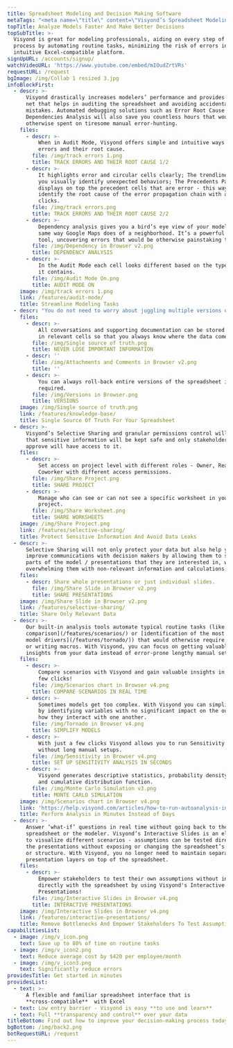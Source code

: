 ```yaml
---
title: Spreadsheet Modeling and Decision Making Software
metaTags: "<meta name=\"title\" content=\"Visyond’s Spreadsheet Modeling Software\">\r\n \r\n<meta name=\"description\" content=\"Automate Spreadsheet Financial Modeling Tasks and Minimize the Risk of Errors with Visyond's Excel-compatible Spreadsheet Modeling Software..\">\r\n\r\n<meta name=\"keywords\" content=\"Spreadsheet Modeling Software, Financial Modeling Software\">\r\n"
topTitle: Analyze Models Faster And Make Better Decisions
topSubTitle: >-
  Visyond is great for modeling professionals, aiding on every step of the
  process by automating routine tasks, minimizing the risk of errors in an
  intuitive Excel-compatible platform.
signUpURL: /accounts/signup/
watchVideoURL: 'https://www.youtube.com/embed/mIOudZrtVRs'
requestURL: /request
bgImage: /img/Collab 1 resized 3.jpg
infoBlockFirst:
  - descr: >-
      Visyond drastically increases modelers’ performance and provides a safety
      net that helps in auditing the spreadsheet and avoiding accidental
      mistakes. Automated debugging solutions such as Error Root Cause and Cell
      Dependencies Analysis will also save you countless hours that would be
      otherwise spent on tiresome manual error-hunting.
    files:
      - descr: >-
          When in Audit Mode, Visyond offers simple and intuitive ways to track
          errors and their root cause.
        file: /img/track errors 1.png
        title: TRACK ERRORS AND THEIR ROOT CAUSE 1/2
      - descr: >-
          It highlights error and circular cells clearly; The trendlines help
          you visually identify unexpected behaviors; The Precedents Panel
          displays on top the precedent cells that are error - this way you can
          identify the root cause of the error propagation chain with a few
          clicks.
        file: /img/track errors.png
        title: TRACK ERRORS AND THEIR ROOT CAUSE 2/2
      - descr: >-
          Dependency analysis gives you a bird’s eye view of your model in the
          same way Google Maps does of a neighborhood. It’s a powerful auditing
          tool, uncovering errors that would be otherwise painstaking to catch.
        file: /img/Dependency in Browser v2.png
        title: DEPENDENCY ANALYSIS
      - descr: >-
          In the Audit Mode each cell looks different based on the type of data
          it contains.
        file: /img/Audit Mode On.png
        title: AUDIT MODE ON
    image: /img/track errors 1.png
    link: /features/audit-mode/
    title: Streamline Modeling Tasks
  - descr: "You do not need to worry about juggling multiple versions of the spreadsheet while tracking inputs from multiple stakeholders through various communication channels. \r\n\r\nVisyond solves data chaos and establishes a single source of truth by providing intuitive interface to manage scenarios and store all inputs, attachments and conversations directly in the relevant cells.\r\n"
    files:
      - descr: >-
          All conversations and supporting documentation can be stored directly
          in relevant cells so that you always know where the data comes from.
        file: /img/Single source of truth.png
        title: NEVER LOSE IMPORTANT INFORMATION
      - descr: ''
        file: /img/Attachments and Comments in Browser v2.png
        title: ''
      - descr: >-
          You can always roll-back entire versions of the spreadsheet if
          required.
        file: /img/Versions in Browser.png
        title: VERSIONS
    image: /img/Single source of truth.png
    link: /features/knowledge-base/
    title: Single Source Of Truth For Your Spreadsheet
  - descr: >-
      Visyond’s Selective Sharing and granular permissions control will ensure
      that sensitive information will be kept safe and only stakeholders you
      approve will have access to it.
    files:
      - descr: >-
          Set access on project level with different roles - Owner, Reader,
          Coworker with different access permissions.
        file: /img/Share Project.png
        title: SHARE PROJECT
      - descr: >-
          Manage who can see or can not see a specific worksheet in your
          project.
        file: /img/Share Worksheet.png
        title: SHARE WORKSHEETS
    image: /img/Share Project.png
    link: /features/selective-sharing/
    title: Protect Sensitive Information And Avoid Data Leaks
  - descr: >-
      Selective Sharing will not only protect your data but also help you
      improve communications with decision makers by allowing them to see only
      parts of the model / presentations that they are interested in, without
      overwhelming them with non-relevant information and calculations.
    files:
      - descr: Share whole presentations or just individual slides.
        file: /img/Share Slide in Browser v2.png
        title: SHARE PRESENTATIONS
    image: /img/Share Slide in Browser v2.png
    link: /features/selective-sharing/
    title: Share Only Relevant Data
  - descr: >-
      Our built-in analysis tools automate typical routine tasks (like [scenario
      comparison](/features/scenarios/) or [identification of the most important
      model drivers](/features/tornado/)) that would otherwise require add-ons
      or writing macros. With Visyond, you can focus on getting valuable
      insights from your data instead of error-prone lengthy manual setups.
    files:
      - descr: >-
          Compare scenarios with Visyond and gain valuable insights in just a
          few clicks!
        file: /img/Scenarios chart in Browser v4.png
        title: COMPARE SCENARIOS IN REAL TIME
      - descr: >-
          Sometimes models get too complex. With Visyond you can simplify them
          by identifying variables with no significant impact on the output and
          how they interact with one another.
        file: /img/Tornado in Browser v4.png
        title: SIMPLIFY MODELS
      - descr: >-
          With just a few clicks Visyond allows you to run Sensitivity analysis
          without long manual setups.
        file: /img/Sensitivity in Browser v4.png
        title: SET UP SENSITIVITY ANALYSIS IN SECONDS
      - descr: >-
          Visyond generates descriptive statistics, probability density function
          and cumulative distribution function.
        file: /img/Monte Carlo Simulation v3.png
        title: MONTE CARLO SIMULATION
    image: /img/Scenarios chart in Browser v4.png
    link: 'https://help.visyond.com/articles/how-to-run-autoanalysis-in-visyond/'
    title: Perform Analysis in Minutes Instead of Days
  - descr: >-
      Answer ‘what-if’ questions in real time without going back to the
      spreadsheet or the modeler. Visyond’s Interactive Slides is an elegant way
      to visualize different scenarios - assumptions can be tested directly in
      the presentations without exposing or changing the spreadsheet’s content
      or structure. With Visyond, you no longer need to maintain separate
      presentation layers on top of the spreadsheet.
    files:
      - descr: >-
          Empower stakeholders to test their own assumptions without interacting
          directly with the spreadsheet by using Visyond's Interactive
          Presentations!
        file: /img/Interactive Slides in Browser v4.png
        title: INTERACTIVE PRESENTATIONS
    image: /img/Interactive Slides in Browser v4.png
    link: /features/interactive-presentations/
    title: Remove Bottlenecks And Empower Stakeholders To Test Assumptions
capabilitiesList:
  - image: /img/v_icon.png
    text: Save up to 80% of time on routine tasks
  - image: /img/v_icon2.png
    text: Reduce average cost by $420 per employee/month
  - image: /img/v_icon3.png
    text: Significantly reduce errors
providesTitle: Get started in minutes
providesList:
  - text: >-
      A flexible and familiar spreadsheet interface that is
      **cross-compatible**  with Excel
  - text: Low entry barrier - Visyond is easy **to use and learn**
  - text: Full **transparency and control** over your data
titleBottom: Find out how to improve your decision-making process today
bgBottom: /img/back2.png
botRequestURL: /request
---
```


